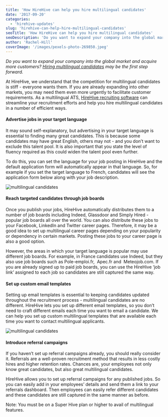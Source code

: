 ```yaml
---
title: 'How HireHive can help you hire multilingual candidates'
date: '2017-09-20'
categories:
  - 'hirehive-updates'
slug: 'hirehive-can-help-hire-multilingual-candidates'
seoTitle: 'How HireHive can help you hire multilingual candidates'
seoDescription: 'Do you want to expand your company into the global market and acquire more customers? Hiring multilingual candidates may be the first step forward.'
author: 'Rachel-Hill'
coverImage: '/images/pexels-photo-269850.jpeg'
---
```


_Do you want to expand your company into the global market and acquire more customers? [Hiring multilingual candidates](https://hirehive.com/recruiting-features/multilingual-hiring/) may be the first step forward._

At HireHive, we understand that the competition for multilingual candidates is stiff - everyone wants them. If you are already expanding into other markets, you may need them even more urgently to facilitate customer requirements. As a multilingual ATS, [HireHive recruiting software](https://hirehive.com) can streamline your recruitment efforts and help you hire multilingual candidates in a number of efficient ways.

#### **Advertise jobs in your target language**

It may sound self-explanatory, but advertising in your target language is essential to finding many great candidates. This is because some candidates may have great English, others may not - and you don’t want to exclude this talent pool. It is also important that you state the level of fluency required as this could widen the talent pool even further.

To do this, you can set the language for your job posting in HireHive and the default application form will automatically appear in that language. So, for example if you set the target language to French, candidates will see the application form below along with your job description.

![multilingual candidates](/images/multilingual-application-form.jpg)

#### **Reach targeted candidates through job boards**

Once you publish your jobs, HireHive automatically distributes them to a number of job boards including Indeed, Glassdoor and Simply Hired - popular job boards all over the world. You can also distribute these jobs to your Facebook, LinkedIn and Twitter career pages. Therefore, it may be a good idea to set up multilingual career pages depending on your popularity or dependency in certain markets. Posting these jobs to your career page is also a good option.

However, the areas in which your target language is popular may use different job boards. For example, in France candidates use Indeed, but they also use job boards such as Pole-emploi.fr,  Apec.fr and  Meteojob.com. If you are already signed up to paid job boards, you can use the HireHive ‘job link’ assigned to each job so candidates are still captured the same way.

#### **Set up custom email templates**

Setting up email templates is essential to keeping candidates updated throughout the recruitment process - multilingual candidates are no different. HireHive lets you set up different email templates, so you don’t need to craft different emails each time you want to email a candidate. We can help you set up custom multilingual templates that are available each time you want to contact multilingual applicants.

![multilingual candidates](/images/multilingual-email-template.jpg)

#### **Introduce referral campaigns**

If you haven’t set up referral campaigns already, you should really consider it. Referrals are a well-proven recruitment method that results in less costly hires and higher retention rates. Chances are, your employees not only know great candidates, but also great multilingual candidates.

HireHive allows you to set up referral campaigns for any published jobs. So you can easily add in your employees’ details and send them a link to your referrals dashboard. Then employees can easily refer different candidates and these candidates are still captured in the same manner as before.

Note: You must be on a Super Hive plan or higher to avail of multilingual features.
